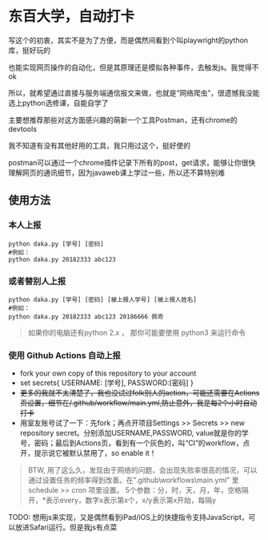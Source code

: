# 东百大学，自动打卡

写这个的初衷，其实不是为了方便，而是偶然间看到个叫playwright的python库，挺好玩的

也能实现网页操作的自动化，但是其原理还是模拟各种事件，去触发js。我觉得不ok

所以，就希望通过直接与服务端通信报文来做，也就是“网络爬虫”，很遗憾我没能选上python选修课，自能自学了

主要想推荐那些对这方面感兴趣的萌新一个工具Postman，还有chrome的devtools

我不知道有没有其他好用的工具，我只用过这个，挺好使的

postman可以通过一个chrome插件记录下所有的post，get请求，能够让你很快理解网页的通讯细节，因为javaweb课上学过一些，所以还不算特别难


## 使用方法
### 本人上报 
```shell
python daka.py [学号] [密码] 
#例如：
python daka.py 20182333 abc123
```
### 或者替别人上报
```shell
python daka.py [学号] [密码] [被上报人学号] [被上报人姓名]
#例如：
python daka.py 20182333 abc123 20186666 佩奇
```
> 如果你的电脑还有python 2.x ， 那你可能要使用 python3 来运行命令
### 使用 Github Actions 自动上报
+ fork your own copy of this repository to your account
+ set secrets{ USERNAME: [学号], PASSWORD:[密码] }
+  ~~更多的我就不太清楚了，我也没试过folk别人的action，可能还需要在Actions页设置，细节在/.github/workflow/main.yml,防止意外，我是每2个小时自动打卡~~
+ 用室友账号试了一下：先fork；再点开项目Settings >> Secrets >> new repository secret。分别添加USERNAME,PASSWORD, value就是你的学号，密码；最后到Actions页，看到有一个灰色的，叫“CI”的workflow，点开，提示说它被默认禁用了，so enable it！
> BTW, 用了这么久，发现由于网络的问题，会出现失败率很高的情况，可以通过设置任务的频率得到改善。在".github\workflows\main.yml" 里schedule >> cron 项里设置。 5个参数：分，时，天，月，年，空格隔开，*表示every，数字x表示第x个，x/y表示第x开始，每隔y

TODO:
想用js来实现，又是偶然看到iPad/iOS上的快捷指令支持JavaScript，可以放进Safari运行。但是我js有点菜